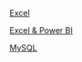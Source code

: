 <a href="https://www.w3schools.com](https://github.com/NisharFathima/Data-Analytics-Projects-Portfolio/tree/Microsoft-Excel
">Excel</a>

<a href="https://github.com/NisharFathima/Data-Analytics-Projects-Portfolio/blob/Power-BI/README.md
">Excel & Power BI</a>

<a href="https://github.com/NisharFathima/Data-Analytics-Projects-Portfolio/blob/Power-BI/README.md
">MySQL</a>
